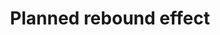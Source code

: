 ---
layout: tactic

title:  "Planned rebound effect"
tags: 
t-sort: "Dark Tactic"
t-type: "Unsustainable Pattern"
categories: edge-computing
t-description: "An ICT system can always have positive and negative consequences which are either intended or unintended. Edge computing is no exception. The edge providers thus have the option of supposedly ignoring known negative consequences for society or the environment when launching their products on the market so that they can increase their profits."
t-participant: "edge-user "
t-artifact: "Application/service"
t-context: "Normal operation"
t-feature: "Prediction of use "
t-intent: "Pretending to ignore what could be a consequence of launching a new service"
t-intentmeasure: "Extent of rebound effect analysis"
t-countermeasure: "Similar to the false promises in cloud computing, an audit organisation could create awareness about this problem in society."
t-source: "*The Dark Side of Cloud and Edge Computing* by Klervie Toczé, Maël Madon, Muriel Garcia and Patricia Lago"
t-source-doi: "https://doi.org/10.21428/bf6fb269.9422c084"
t-diagram: "models-planned_rebound_effect.png"
---